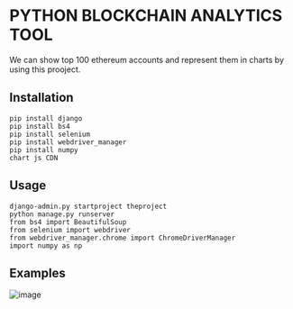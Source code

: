 # PYTHON BLOCKCHAIN ANALYTICS TOOL
We can show top 100 ethereum accounts and represent them in charts by using this prooject.

## Installation
```
pip install django
pip install bs4
pip install selenium
pip install webdriver_manager
pip install numpy
chart js CDN
```

## Usage
```
django-admin.py startproject theproject
python manage.py runserver
from bs4 import BeautifulSoup
from selenium import webdriver
from webdriver_manager.chrome import ChromeDriverManager
import numpy as np
```
## Examples
![image](https://user-images.githubusercontent.com/80178491/153472769-bfbbcf01-8039-4a4b-9640-c9257d93fc65.png)
